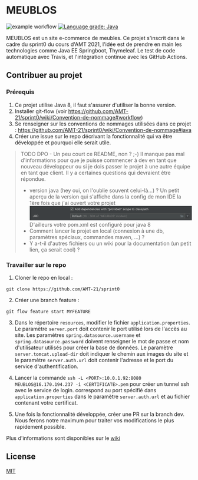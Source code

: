 # MEUBLOS

![example workflow](https://github.com/AMT-21/MEUBLOS/actions/workflows/app_tests.yml/badge.svg)
[![Language grade: Java](https://img.shields.io/lgtm/grade/java/g/AMT-21/sprint0.svg?logo=lgtm&logoWidth=18)](https://lgtm.com/projects/g/AMT-21/sprint0/context:java)

MEUBLOS est un site e-commerce de meubles. Ce projet s'inscrit dans le cadre du sprint0 du cours d'AMT 2021, l'idée est de prendre en main les technologies comme Java EE Springboot, Thymeleaf. Le test de code automatique avec Travis, et l'intégration continue avec les GitHub Actions.

## Contribuer au projet

### Prérequis

1. Ce projet utilise Java 8, il faut s'assurer d'utiliser la bonne version.
2. Installer git-flow (voir https://github.com/AMT-21/sprint0/wiki/Convention-de-nommage#workflow)
3. Se renseigner sur les conventions de nommages utilisées dans ce projet : https://github.com/AMT-21/sprint0/wiki/Convention-de-nommage#java
4. Créer une issue sur le repo décrivant la fonctionnalité qui va être développée et pourquoi elle serait utile.

> TODO DPO - Un peu court ce README, non ? ;-)
> Il manque pas mal d'informations pour que je puisse commencer à dev en tant que nouveau développeur ou si je dois passer le projet
> à une autre équipe en tant que client. Il y a certaines questions qui devraient être répondue.
> * version java (hey oui, on l'oublie souvent celui-là...) ? 
> Un petit aperçu de la version qui s'affiche dans la config de mon IDE la 1ère fois que j'ai ouvert votre projet ![./wiki/images/auto_config_java_on_opening_the_project.png](./wiki/images/auto_config_java_on_opening_the_project.png)
> D'ailleurs votre pom.xml est configuré pour java 8
> * Comment lancer le projet en local (connexion à une db, paramètres spéciaux, commandes maven, ...) ?
> * Y a-t-il d'autres fichiers ou un wiki pour la documentation (un petit lien, ça serait cool) ?


### Travailler sur le repo
1. Cloner le repo en local :
```
git clone https://github.com/AMT-21/sprint0
```
2. Créer une branch feature :
```
git flow feature start MYFEATURE 
```

3. Dans le répertoire `resources`, modifier le fichier `application.properties`. Le paramètre `server.port` doit contenir le port utilisé lors de l'accès au site. 
Les paramètres `spring.datasource.username` et `spring.datasource.password` doivent renseigner le mot de passe et nom d'utilisateur utilisés pour créer la base de données. Le paramètre `server.tomcat.upload-dir` doit indiquer le chemin aux images du site et le paramètre `server.auth.url` doit contenir l'adresse et le port du service d'authentification. 

4. Lancer la commande `ssh -L <PORT>:10.0.1.92:8080 MEUBLOS@16.170.194.237 -i <CERTIFICATE>.pem` pour créer un tunnel ssh avec le service de login. <PORT> correspond au port spécifié dans `application.properties` dans le paramètre `server.auth.url` et <CERTIFICATE> au fichier contenant votre certificat.

5. Une fois la fonctionnalité développée, créer une PR sur la branch dev. Nous ferons notre maximum pour traiter vos modifications le plus rapidement possible.

Plus d'informations sont disponibles sur le [wiki](https://github.com/AMT-21/MEUBLOS/wiki)

## License
[MIT](https://choosealicense.com/licenses/mit/)
